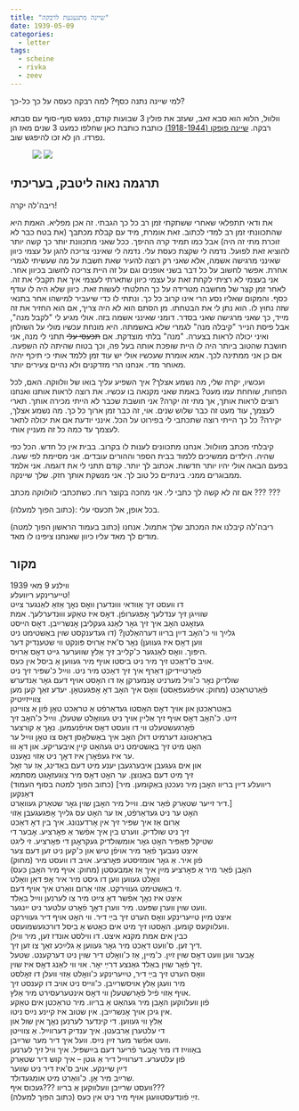 ```yaml
---
title: "שיינה מתגעגעת לרבקה"
date: 1939-05-09
categories:
  - letter
tags:
  - scheine
  - rivka
  - zeev
---
```


למי שיינה נתנה כסף?
למה רבקה כעסה על כך כל-כך?

וולוול, הלוא הוא סבא זאב, שעזב את פולין 3 שבועות קודם,
נפגש סוף-סוף עם סבתא רבקה.
[שיינה פופקו (1918-1944)](https://namesfs.yadvashem.org/YADVASHEM///05080752_244_6980/99.jpg) כותבת כותבת כאן שחלפו כמעט 3 שנים מאז
הן נפרדו. הן לא זכו להיפגש שוב.


<figure class="half">
    <a  href="/pupko-papers/assets/images/1939-05-09-scheine-1.jpg">
    <img src="/pupko-papers/assets/images/1939-05-09-scheine-1.jpg"></a>
    <a  href="/pupko-papers/assets/images/1939-05-09-scheine-2.jpg">
    <img src="/pupko-papers/assets/images/1939-05-09-scheine-2.jpg"></a>
</figure>

## תרגמה נאוה ליטבק, בעריכתי

ריבה'לה יקרה!

את ודאי תתפלאי שאחרי ששתקתי זמן רב כל כך הגבתי. זה אכן מפליא. האמת היא שהתכוונתי זמן
רב למדי לכתוב. זאת אומרת, מיד עם קבלת מכתבך (את בטח כבר לא זוכרת מתי זה היה) אבל כמו
תמיד קרה ההיפך. ככל שאני מתכוונת יותר כך קשה יותר להוציא זאת לפועל.
נדמה לי שקצת כעסת עלי.
נדמה לי שאינני צריכה להגן על עצמי כיוון שאינני מרגישה אשמה, אלא
שאני רק רוצה להעיר שאת חשבת על מה שעשיתי לגמרי אחרת. אפשר לחשוב על כל דבר בשני
אופנים וגם על זה היית צריכה לחשוב בכיוון אחר. אני בעצמי לא רציתי לקחת זאת על עצמי כיוון
שתארתי לעצמי איך את תקבלי את זה. לאחר זמן קצר של מחשבה מטרידה על כך החלטתי לעשות
זאת. כיוון שלא היה לו עודף כסף. והמקום שאליו נסע הרי אינו קרוב כל כך.
ונתתי לו כדי שיעביר למישהו אחר בתנאי שזה נחוץ לו. הוא נתן לי את הבטחתו. מן הסתם הוא
לא היה צריך, אם הוא החזיר את זה מייד, כך שאני מרגישה שאני בסדר.
דומני שאינני אשמה בזה. אולי מגיע לי "לקבל מנה", אבל פיסת הנייר "קיבלה מנה" לגמרי שלא
באשמתה. היא מונחת עכשיו מולי על השולחן ואיני יכולה לראות בצערה. "מנה" בלתי מוצדקת.
אם ~~תכעסי עלי~~ תתני לי מנה, אני חושבת שהטוב ביותר היה לו היית שופכת אותה
בעל פה, וכך בטוח שהיתה לה השפעה. אם כן אני ממתינה לכך. אמא אומרת שעכשיו אולי יש עוד
זמן ללמד אותי כי תיכף יהיה מאוחר מדי. אנחנו הרי מזדקנים ולא נהיים צעירים יותר.

ועכשיו, יקרה שלי, מה נשמע אצלך? איך השפיע עליך בואו של וולווקה. האם, לכל הפחות, שוחחת
עמו מעט? באמת שאני מקנאה בו עכשיו. את רוצה לראות אותנו ואנחנו רוצים לראות אותך, אך מתי
זה יקרה? אני חושבת שכבר לא הייתי מכירה אותך. תארי לעצמך, עוד מעט זה כבר שלוש שנים.
אוי, זה כבר זמן ארוך כל כך. מה נשמע אצלך, יקירה? כל כך הייתי רוצה שתכתבי לי בפירוט על הכל.
אינני יודעת אם את יכולה לתאר לעצמך עד כמה כל זה מעניין אותי.

קיבלתי מכתב מוולוול. אנחנו מתכוונים לענות לו בקרוב. בבית אין כל חדש. הכל כפי שהיה.
הילדים ממשיכים ללמוד בבית הספר וההורים עובדים. אני מסיימת לפי שעה. בפעם הבאה
אולי יהיו יותר חדשות. אכתוב לך יותר. קודם תתני לי את דוגמה. אני אלמד ממבוגרים ממני.
בינתיים כל טוב לך. אני מנשקת אותך חזק. שלך שיינקה.

אם זה לא קשה לך כתבי לי. אני מחכה
בקוצר רוח.
כשתכתבי לוולווקה מכתב ??? ???

(כתוב הפוך למעלה): בכל אופן, אל תכעסי עלי.

(כתוב בעמוד הראשון הפוך למטה) ריבה'לה קיבלנו את המכתב שלך אתמול. אנחנו מודים לך מאד
עליו כיוון שאנחנו ציפינו לו מאד.


## מקור

ווילנע 9 מאי 1939  
טייערינקע ריוועלע!  
דו וועסט זיך אַוודאי וווּנדערן וואׇס נאׇך אַזאַ לאַנגער צײַט  
שווײַגן זיך ענדלעך אׇפּגערופֿן. דאׇס איז טאַקע וווּנדערלעך. אמת  
געזאׇגט האׇב איך זיך גאׇר לאַנג געקליבן אׇנשרײַבן. דאׇס הייסט  
גלײַך ווי כ'האׇב דײַן בריוו דערהאַלטן? (דו געדענקסט שוין באַשטימט ניט  
ווען דאׇס איז געווען) נאׇר ס'איז אַרויס פּונקט ווי שטענדיק דער  
היפּוך. וואׇס לאַנגער כ'קלייב זיך אַלץ שווערער גייט דאׇס אַרויס.  
אויב ס'דאַכט זיך מיר ניט ביסטו אויף מיר געווען אַ ביסל אין כּעס.  
פֿאַרטיידיקן דאַרף איך זיך דאַכט מיר ניט. ווײַל כ'שפּיר זיך ניט  
שולדיק נאׇר כ'וויל מערניט אׇנמערקן אַז דו האׇסט אויף דעם גאׇר אַנדערש  
פֿאַרטראַכט  (מחוק: אויפֿגעפּאַסט) וואׇס איך האׇב דאׇ אׇפּגעטאׇן. יעדע זאַך קען מען צווייזײַטיק  
באַטראַכטן און אויך דאׇס האׇסטו געדאַרפֿט אַ טראַכט טאׇן פֿון אַ צווייטן  
זײַט. כ'האׇב דאׇס אויף זיך אַליין אויך ניט געוואׇלט שטעלן. ווײַל כ'האׇב זיך  
פֿאׇרגעשטעלט ווי דו וועסט דאׇס אויפֿנעמען. נאׇך אַ קורצער  
באַראַטונג  דערמיט דולן האׇב איך באַשלאׇסן דאׇס צו טאׇן ווײַל ער  
האׇט מיט זיך באַשטימט ניט געהאַט קיין איבעריקע. און דאׇ וווּ  
ער איז געפֿאׇרן איז דאׇך ניט אַזוי נאׇענט.  
און אים געגעבן איבערגעבן יענע מיט דעם באַדינג, אַז ער זאׇל  
זיך מיט דעם באַנוצן. ער האׇט דאׇס מיר צוגעזאׇגט מסתּמא  
(כתוב הפוך למטה בסוף העמוד) [ריוועלע דײַן בריוו האׇבן מיר נעכטן באַקומען. מיר דאַנקען  
דיר זייער שטאַרק פֿאַר אים. ווײַל מיר האׇבן שוין גאׇר שטאַרק געוואַרט.]  
האׇט ער ניט געדאַרפֿט, אז ער האׇט עס גלײַך אׇפּגעגעבן אַזוי  
אַרום אַז איך שפּיר זיך אין אׇרדענונג. איך בין דאׇ דאַכט  
זיך ניט שולדיק. ווערט בין איך אפֿשר אַ פּאׇרציע. אׇבער די  
שטיקל פּאַפּיר האׇט גאׇר אומשולדיק געקראׇגן די פּאׇרציע. זי  ליגט  
איצט נעבעך פֿאַר מיר אויפֿן טיש און כ'קען ניט זען דעם צער  
פֿון איר. אַ גאׇר אומזיסטע פּאׇרציע. אויב דו וועסט מיר (מחוק)  
(מחוק: אויף מיר האׇבן כּעס)  האׇבן פֿאַר מיר אַ פּאׇרציע מײַן איך אַז אַמבעסטן  
וואׇלט געווען ווען דו גיסט מיר איר אׇפּ דאַן וואׇלט  
זי באַשטימט געווירקט. אַזוי אַרום וואַרט איך אויף דעם.  
איצט איז נאׇך אפֿשר דאׇ צײַט מיר צו לערנען  ווײַל באַלד  
וועט שוין ווערן שפּעט. מיר ווערן דאׇך פֿאׇרט עלטער ניט ייִנגער.  
איצט מײַן טײַערינקע וואׇס הערט זיך בײַ דיר. ווי האׇט אויף דיר געווירקט  
וועלווקעס קומען. האׇסטו זיך מיט אים כאׇטש אַ ביסל דורכגעשמועסט.  
כבין אים אמת מקנא איצט. דו ווילסט אונדז זען, מיר ווילן  
דיך זען. ס'וועט דאַכט מיר גאׇר געווען אַ גלײַכע זאַך צו זען זיך.  
אׇבער ווען וועט דאׇס שוין זײַן. כ'מיין, אַז כ'וואׇלט דיר שוין ניט דערקענט. שטעל  
זיך פֿאׇר שוין באַלד גאַנצע דרײַ יאׇר. אוי ווי לאַנג דאׇס איז שוין.  
וואׇס הערט זיך בײַ דיר, טײַערינקע כ'וואׇלט אַזוי וועלן דו זאׇלסט  
מיר וועגן אַלץ אויסשרײַבן. כ'ווייס ניט אויב דו קענסט זיך  
אויף אַזוי פֿיל פֿאׇרשטעלן ווי דאׇס אינטערעסירט מיר אַלץ.  
פֿון וועלווקען האׇבן מיר געהאַט אַ בריוו. מיר טראַכטן אים טאַקע  
אין גיכן אויך אׇנשרײַבן. אין שטוב איז קיינע נײַס ניטו.  
אַלץ ווי געווען. די קינדער לערנען נאׇך אין שול און  
די עלטערן אַרבעטן. איך ענדיק דערווײַל. אַ צווייטן  
וועט אפֿשר מער זײַן נײַס. וועל איך דיר מער שרײַבן.  
באַווײַז דו מיר אׇבער פֿריער דעם בײַשפּיל. איך וויל זיך לערנען  
פֿון עלטערע. דערווײַל דיר אַ גוטן – איך קוש דיר שטאַרק  
דײַן שיינקע. אויב ס'איז דיר ניט שווער  
שרײַב מיר אׇן. כ'וואַרט מיט אומגעדולד.  
                         וועסט שרײַבן וועלווקען אַ בריוו ???געכוס איף???  
(כתוב הפוך למעלה) זײַ פֿונדעסטוועגן אויף מיר ניט אין כעס.  
